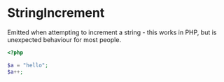 # StringIncrement

Emitted when attempting to increment a string - this works in PHP, but is unexpected behaviour for most people.

```php
<?php

$a = "hello";
$a++;
```
